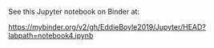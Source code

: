 See this Jupyter notebook on Binder at:

https://mybinder.org/v2/gh/EddieBoyle2019/Jupyter/HEAD?labpath=notebook4.ipynb
